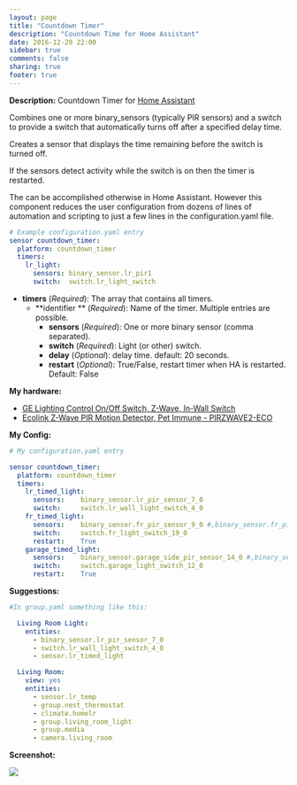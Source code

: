 ```yaml
---
layout: page
title: "Countdown Timer"
description: "Countdown Time for Home Assistant"
date: 2016-12-20 22:00
sidebar: true
comments: false
sharing: true
footer: true
---
```



**Description:**
Countdown Timer for [Home Assistant](https://github.com/home-assistant/home-assistant)

Combines one or more binary_sensors (typically PIR sensors) 
and a switch to provide a switch that automatically
turns off after a specified delay time. 

Creates a sensor that displays the time remaining before the
switch is turned off. 

If the sensors detect activity while the switch is on then the timer is
restarted.

The can be accomplished otherwise in Home Assistant. However this component reduces
the user configuration from dozens of lines of automation and scripting
to just a few lines in the configuration.yaml file.

````yaml
# Example configuration.yaml entry
sensor countdown_timer:
  platform: countdown_timer
  timers:
    lr_light:
      sensors: binary_sensor.lr_pir1
      switch:  switch.lr_light_switch
````

- **timers** (*Required*): The array that contains all timers.
  - **identifier ** (*Required*): Name of the timer. Multiple entries are possible.  
    - **sensors** (*Required*): One or more binary sensor (comma separated).
    - **switch** (*Required*): Light (or other) switch.
    - **delay** (*Optional*): delay time. default: 20 seconds.
    - **restart** (*Optional*): True/False, restart timer when HA is restarted. Default: False

**My hardware:**

- [GE Lighting Control On/Off Switch, Z-Wave, In-Wall Switch](http://amzn.to/2ho17cN)
- [Ecolink Z-Wave PIR Motion Detector, Pet Immune - PIRZWAVE2-ECO](http://amzn.to/2il7FHH)

**My Config:**
```yaml
# My configuration.yaml entry

sensor countdown_timer:
  platform: countdown_timer
  timers:
    lr_timed_light:
      sensors:    binary_sensor.lr_pir_sensor_7_0
      switch:     switch.lr_wall_light_switch_4_0
    fr_timed_light:
      sensors:    binary_sensor.fr_pir_sensor_9_0 #,binary_sensor.fr_pir_2_sensor_10_0
      switch:     switch.fr_light_switch_19_0
      restart:    True
    garage_timed_light:
      sensors:    binary_sensor.garage_side_pir_sensor_14_0 #,binary_sensor.garage_back_pir_sensor_13_0
      switch:     switch.garage_light_switch_12_0
      restart:    True
```
**Suggestions:**
```yaml
#In group.yaml something like this:

  Living Room Light:
    entities:
      - binary_sensor.lr_pir_sensor_7_0
      - switch.lr_wall_light_switch_4_0
      - sensor.lr_timed_light

  Living Room:
    view: yes
    entities:
      - sensor.lr_temp
      - group.nest_thermostat
      - climate.homelr
      - group.living_room_light
      - group.media
      - camera.living_room
```
**Screenshot:**

<p class='img'>
  <img src='{{site_root}}/images/components/sensor/countdown-timer.png' />
</p>
